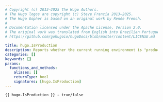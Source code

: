 ```yaml
---
# Copyright (c) 2013–2025 The Hugo Authors.
# The Hugo logos are copyright (c) Steve Francia 2013–2025.
# The Hugo Gopher is based on an original work by Renée French.
#
# Documentation licensed under the Apache License, Version 2.0.
# The original work was translated from English into Brazilian Portuguese.
# https://github.com/gohugoio/hugoDocs/blob/master/content/LICENSE.md

title: hugo.IsProduction
description: Reports whether the current running environment is "production".
categories: []
keywords: []
params:
  functions_and_methods:
    aliases: []
    returnType: bool
    signatures: [hugo.IsProduction]
---
```


```go-html-template
{{ hugo.IsProduction }} → true/false
```
